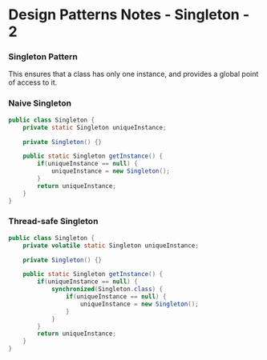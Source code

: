 # Design Patterns Notes - Singleton - 2

### Singleton Pattern

This ensures that a class has only one instance, and provides a global point of access to it.

### Naive Singleton

```java
public class Singleton {
    private static Singleton uniqueInstance;

    private Singleton() {}

    public static Singleton getInstance() {
        if(uniqueInstance == null) {
            uniqueInstance = new Singleton();
        }
        return uniqueInstance;
    }
}
```

### Thread-safe Singleton

```java
public class Singleton {
    private volatile static Singleton uniqueInstance;

    private Singleton() {}

    public static Singleton getInstance() {
        if(uniqueInstance == null) {
            synchronized(Singleton.class) {
                if(uniqueInstance == null) {
                    uniqueInstance = new Singleton();
                }
            }
        }
        return uniqueInstance;
    }
}
```
